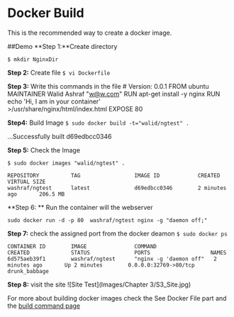 # Docker Build

This is the recommended way to create a docker image.

##Demo
**Step 1:**Create directory

```$ mkdir NginxDir```

**Step 2:** Create file
```$ vi Dockerfile```

**Step 3:** Write this commands in the file
    # Version: 0.0.1
    FROM ubuntu
    MAINTAINER Walid Ashraf "w@w.com"
    RUN apt-get install -y nginx
    RUN echo 'Hi, I am in your container' \
    >/usr/share/nginx/html/index.html
    EXPOSE 80

**Step4:** Build Image
```$ sudo docker build -t="walid/ngtest" .```

…Successfully built d69edbcc0346

**Step 5:** Check the Image

```$ sudo docker images "walid/ngtest" .```

    REPOSITORY          TAG                 IMAGE ID            CREATED             VIRTUAL SIZE
    washraf/ngtest      latest              d69edbcc0346        2 minutes ago       206.5 MB
**Step 6: ** Run the container will the webserver

```sudo docker run -d -p 80  washraf/ngtest nginx -g "daemon off;"```

**Step 7:** check the assigned port from the docker deamon
```$ sudo docker ps```	

    CONTAINER ID        IMAGE               COMMAND                  CREATED             STATUS              PORTS                   NAMES
    6d575aeb39f1        washraf/ngtest      "nginx -g 'daemon off"   2 minutes ago       Up 2 minutes        0.0.0.0:32769->80/tcp   drunk_babbage
**Step 8:** visit the site
![Site Test](Images/Chapter 3/S3_Site.jpg)

For more about building docker images check the See Docker File part and the [build command page](https://docs.docker.com/reference/commandline/build/)